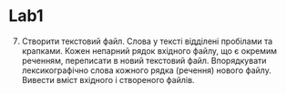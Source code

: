 # Lab1
7. Створити текстовий файл. Слова у тексті відділені пробілами та крапками. Кожен непарний рядок вхідного файлу, що є окремим реченням, переписати в новий текстовий файл. Впорядкувати лексикографічно слова кожного рядка (речення) нового файлу. Вивести вміст вхідного і створеного файлів.
